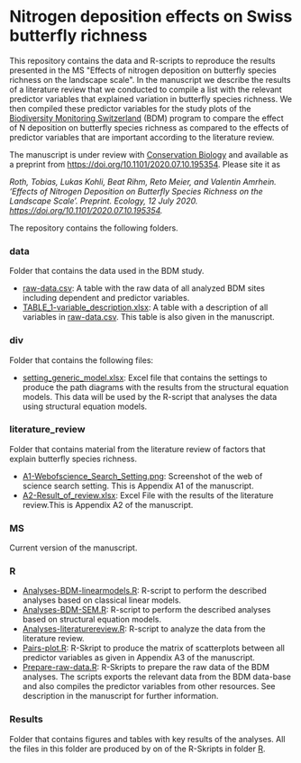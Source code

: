 # Nitrogen deposition effects on Swiss butterfly richness

This repository contains the data and R-scripts to reproduce the results presented in the MS "Effects of nitrogen deposition on butterfly species richness on the landscape scale". In the manuscript we describe the results of a literature review that we conducted to compile a list with the relevant predictor variables that explained variation in butterfly species richness. We then compiled these predictor variables for the study plots of the [Biodiversity Monitoring Switzerland](https://en.wikipedia.org/wiki/Biodiversity_Monitoring_Switzerland) (BDM) program to compare the effect of N deposition on butterfly species richness  as compared to the effects of predictor variables  that are important according to the literature review.

The manuscript is under review with [Conservation Biology](https://conbio.onlinelibrary.wiley.com/journal/15231739) and available as a preprint from https://doi.org/10.1101/2020.07.10.195354. Please site it as 

*Roth, Tobias, Lukas Kohli, Beat Rihm, Reto Meier, and Valentin Amrhein. ‘Effects of Nitrogen Deposition on Butterfly Species Richness on the Landscape Scale’. Preprint. Ecology, 12 July 2020. https://doi.org/10.1101/2020.07.10.195354.*

The repository contains the following folders.

### data

Folder that contains the data used in the BDM study.

- [raw-data.csv](data/raw-data.csv): A table with the raw data of all analyzed BDM sites including dependent and predictor variables.  
- [TABLE_1-variable_description.xlsx](data/TABLE_1-variable_description.xlsx): A table with a  description of all variables in [raw-data.csv](data/raw-data.csv). This table is also given in the manuscript.

### div

Folder that contains the following files:

- [setting_generic_model.xlsx](div/setting_generic_model.xlsx): Excel file that contains the settings to produce the path diagrams with the results from the structural equation models. This data will be used by the R-script that analyses the data using structural equation models.

### literature_review

Folder that contains material from the literature review of  factors that explain butterfly species richness.

- [A1-Webofscience_Search_Setting.png](literature_review/A1-Webofscience_Search_Setting.png): Screenshot of the web of science search setting. This is Appendix A1 of the manuscript.
- [A2-Result_of_review.xlsx](leterature_review/A2-Result_of_review.xlsx): Excel File with the results of the literature review.This is Appendix A2 of the manuscript.

### MS

Current version of the manuscript. 

### R

- [Analyses-BDM-linearmodels.R](R/Analyses-BDM-linearmodels.R): R-script to perform the described analyses based on classical linear models.
- [Analyses-BDM-SEM.R](R/Analyses-BDM-SEM.R): R-script to perform the described analyses based on structural equation models.
- [Analyses-literaturereview.R](R/Analyses-literaturereview.R): R-script to analyze the data from the literature review. 
- [Pairs-plot.R](R/Pairs-plot.R): R-Skript to produce the matrix of scatterplots between all predictor variables as given in Appendix A3 of the manuscript.
- [Prepare-raw-data.R](R/Prepare-raw-data.R): R-Skripts to prepare the raw data of the BDM analyses. The scripts exports the relevant data from the BDM data-base and also compiles the predictor variables from other resources. See description in the manuscript for further information.

### Results

Folder that contains figures and tables with key results of the analyses. All the files in this folder are produced by on of the R-Skripts in folder [R](R). 

